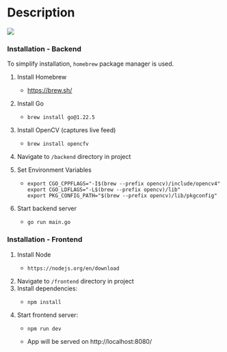 # Description
![](https://img.shields.io/badge/Unix-informational?style=flat&logo=unix&logoColor=white&color=eaeaea)

### Installation - Backend

To simplify installation, `homebrew` package manager is used.

1. Install Homebrew
    - https://brew.sh/   
2. Install Go
    - ```
      brew install go@1.22.5
      ```
3. Install OpenCV (captures live feed)
    - ```
      brew install opencfv
      ```

4. Navigate to `/backend` directory in project
 
5. Set Environment Variables
    - ```
      export CGO_CPPFLAGS="-I$(brew --prefix opencv)/include/opencv4"
      export CGO_LDFLAGS="-L$(brew --prefix opencv)/lib"
      export PKG_CONFIG_PATH="$(brew --prefix opencv)/lib/pkgconfig"
      ```

6. Start backend server
    - ```
      go run main.go
      ```

### Installation - Frontend
1. Install Node
    - ```
      https://nodejs.org/en/download
      ```
2. Navigate to `/frontend` directory in project
3. Install dependencies:
   - ```
     npm install
     ```
4. Start frontend server:
   - ```
     npm run dev
     ```
   - App will be served on http://localhost:8080/
